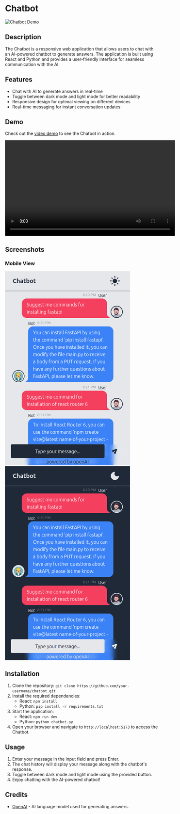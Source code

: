 # Chatbot

![Chatbot Demo](demo.gif)

## Description

The Chatbot is a responsive web application that allows users to chat with an AI-powered chatbot to generate answers. The application is built using React and Python and provides a user-friendly interface for seamless communication with the AI.

## Features

- Chat with AI to generate answers in real-time
- Toggle between dark mode and light mode for better readability
- Responsive design for optimal viewing on different devices
- Real-time messaging for instant conversation updates

## Demo

Check out the [video demo](assets/chatbot%20demo.webm) to see the Chatbot in action.

<video width="560" height="315" controls frameborder="0" allow="autoplay; encrypted-media" allowfullscreen>
  <source src="/assets/chatbot-demo.mp4" type="video/mp4">
  Your browser does not support the video tag.
</video>

## Screenshots

### Mobile View

![Mobile View](assets/chatbot%20light%20mode.png)
![Mobile View](assets/chatbot%20dark%20mode.png)

## Installation

1. Clone the repository: `git clone https://github.com/your-username/chatbot.git`
2. Install the required dependencies:
   - React: `npm install`
   - Python: `pip install -r requirements.txt`
3. Start the application:
   - React: `npm run dev`
   - Python: `python chatbot.py`
4. Open your browser and navigate to `http://localhost:5173` to access the Chatbot.

## Usage

1. Enter your message in the input field and press Enter.
2. The chat history will display your message along with the chatbot's response.
3. Toggle between dark mode and light mode using the provided button.
4. Enjoy chatting with the AI-powered chatbot!

## Credits

- [OpenAI](https://openai.com) - AI language model used for generating answers.
